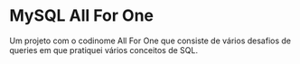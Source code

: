 # MySQL All For One

Um projeto com o codinome All For One que consiste de vários desafios de queries em que pratiquei vários conceitos de SQL.
